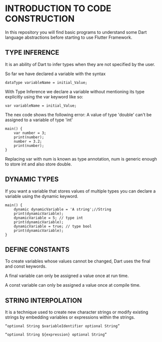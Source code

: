 # INTRODUCTION TO CODE CONSTRUCTION

In this repository you will find basic programs to understand some Dart language abstractions before starting to use Flutter Framework.

## TYPE INFERENCE

It is an ability of Dart to infer types when they are not specified by the user.

So far we have declared a variable with the syntax

    dataType variableName = initial_Value;

With Type Inference we declare a variable without mentioning its type explicitly using the var keyword like so:
    
    var variableName = initial_Value;

The nex code shows the following error: A value of type 'double' can't be assigned to a variable of type 'int' 

    main() {
        var number = 3;
        print(number);
        number = 3.2;
        print(number);
    }

Replacing var with num is known as type annotation, num is generic enough to store int and also store double.


## DYNAMIC TYPES

If you want a variable that stores values of multiple types you can declare a variable using the dynamic keyword.

    main() {
        dynamic dynamicVariable = 'A string';//String
        print(dynamicVariable);
        dynamicVariable = 5; // type int
        print(dynamicVariable);
        dynamicVariable = true; // type bool
        print(dynamicVariable);
    }


## DEFINE CONSTANTS

To create variables whose values cannot be changed, Dart uses the final and const keywords.

A final variable can only be assigned a value once at run time.

A const variable can only be assigned a value once at compile time.


## STRING INTERPOLATION

It is a technique used to create new character strings or modify existing strings by embedding 
variables or expressions within the strings.

    “optional String $variableIdentifier optional String”

    “optional String ${expression} optional String”


